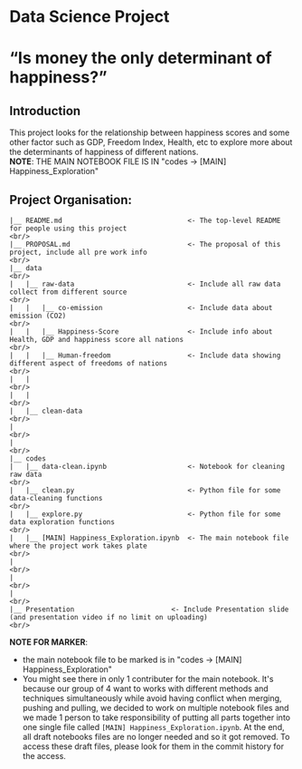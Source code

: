 Data Science Project
==========================================================
# “Is money the only determinant of happiness?”

## Introduction
This project looks for the relationship between happiness scores and some other factor such as GDP, Freedom Index, Health, etc to explore more about the determinants of happiness of different nations. <br/>
**NOTE**: THE MAIN NOTEBOOK FILE IS IN "codes -> [MAIN] Happiness_Exploration"

## Project Organisation:

    |__ README.md                               <- The top-level README for people using this project                                                   <br/>
    |__ PROPOSAL.md                             <- The proposal of this project, include all pre work info                                              <br/>
    |__ data                                                                                                                                            <br/>
    |   |__ raw-data                            <- Include all raw data collect from different source                                                   <br/>
    |   |   |__ co-emission                     <- Include data about emission (CO2)                                                                    <br/>
    |   |   |__ Happiness-Score                 <- Include info about Health, GDP and happiness score all nations                                       <br/>
    |   |   |__ Human-freedom                   <- Include data showing different aspect of freedoms of nations                                         <br/>
    |   |                                                                                                                                               <br/>
    |   |                                                                                                                                               <br/>
    |   |__ clean-data                                                                                                                                  <br/>
    |                                                                                                                                                   <br/>
    |                                                                                                                                                   <br/>
    |__ codes                                 
    |   |__ data-clean.ipynb                    <- Notebook for cleaning raw data                                                                       <br/>    
    |   |__ clean.py                            <- Python file for some data-cleaning functions                                                         <br/> 
    |   |__ explore.py                          <- Python file for some data exploration functions                                                      <br/> 
    |   |__ [MAIN] Happiness_Exploration.ipynb  <- The main notebook file where the project work takes plate                                            <br/>
    |                                                                                                                                                   <br/>
    |                                                                                                                                                   <br/>
    |                                                                                                                                                   <br/>
    |__ Presentation                        <- Include Presentation slide (and presentation video if no limit on uploading)                             <br/>

**NOTE FOR MARKER**: 
- the main notebook file to be marked is in "codes -> [MAIN] Happiness_Exploration"
- You might see there in only 1 contributer for the main notebook. It's because our group of 4 want to works with different methods and techniques simultaneously while avoid having conflict when merging, pushing and pulling, we decided to work on multiple notebook files and we made 1 person to take responsibility of putting all parts together into one single file called `[MAIN] Happiness_Exploration.ipynb`. At the end, all draft notebooks files are no longer needed and so it got removed. To access these draft files, please look for them in the commit history for the access. 
